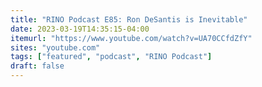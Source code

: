 ```yaml
---
title: "RINO Podcast E85: Ron DeSantis is Inevitable"
date: 2023-03-19T14:35:15-04:00
itemurl: "https://www.youtube.com/watch?v=UA70CCfdZfY"
sites: "youtube.com"
tags: ["featured", "podcast", "RINO Podcast"]
draft: false
---
```


